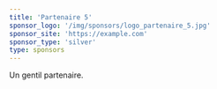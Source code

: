 ```yaml
---
title: 'Partenaire 5'
sponsor_logo: '/img/sponsors/logo_partenaire_5.jpg'
sponsor_site: 'https://example.com'
sponsor_type: 'silver'
type: sponsors
---
```


Un gentil partenaire.
